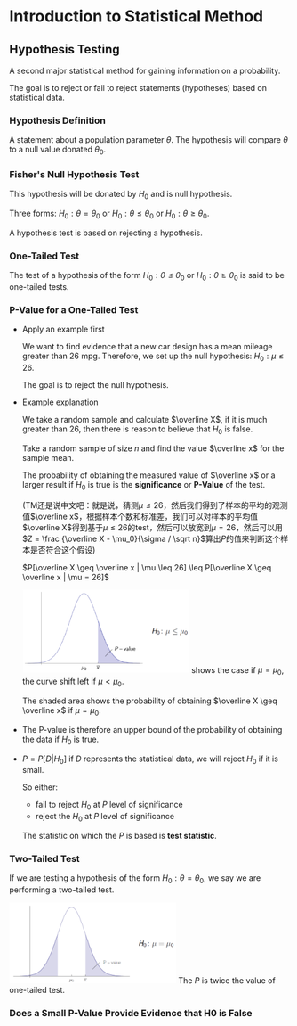 # Introduction to Statistical Method

## Hypothesis Testing

A second major statistical method for gaining information on a probability.

The goal is to reject or fail to reject statements (hypotheses) based on statistical data.

### Hypothesis Definition

A statement about a population parameter $\theta$. The hypothesis will compare $\theta$ to a null value donated $\theta_0$.

### Fisher's Null Hypothesis Test

This hypothesis will be donated by $H_0$ and is null hypothesis.

Three forms: $H_0: \theta = \theta_0$ or $H_0: \theta\leq \theta_0$ or $H_0: \theta \geq \theta_0$.

A hypothesis test is based on rejecting a hypothesis.

### One-Tailed Test

The test of a hypothesis of the form $H_0:\theta \leq \theta_0$ or $H_0: \theta \geq \theta_0$ is said to be one-tailed tests.

### P-Value for a One-Tailed Test

-   Apply an example first

    We want to find evidence that a new car design has a mean mileage greater than 26 mpg. Therefore, we set up the null hypothesis: $H_0: \mu \leq 26$.

    The goal is to reject the null hypothesis.

-   Example explanation

    We take a random sample and calculate $\overline X$, if it is much greater than 26, then there is reason to believe that $H_0$ is false.

    Take a random sample of size $n$ and find the value $\overline x$ for the sample mean.

    The probability of obtaining the measured value of $\overline x$ or a larger result if $H_0$ is true is the **significance** or **P-Value** of the test.

    (TM还是说中文吧：就是说，猜测$\mu \leq 26$，然后我们得到了样本的平均的观测值$\overline x$，根据样本个数和标准差，我们可以对样本的平均值$\overline X$得到基于$\mu \leq 26$的test，然后可以放宽到$\mu =26$，然后可以用$Z = \frac {\overline X - \mu_0}{\sigma / \sqrt n}$算出$P$的值来判断这个样本是否符合这个假设)

    $P[\overline X \geq \overline x | \mu \leq 26] \leq P[\overline X \geq \overline x | \mu = 26]$

    <img src="./ve401_note_pic/p351.png" alt="Drawing" style="width: 300px;"/> shows the case if $\mu = \mu_0$, the curve shift left if $\mu < \mu_0$.

    The shaded area shows the probability of obtaining $\overline X \geq \overline x$ if $\mu = \mu_0$.

-   The P-value is therefore an upper bound of the probability of obtaining the data if $H_0$ is true.

-   $P = P[D | H_0]$ if $D$ represents the statistical data, we will reject $H_0$ if it is small.

    So either:

    -   fail to reject $H_0$ at $P$ level of significance
    -   reject the $H_0$ at $P$ level of significance

    The statistic on which the $P$ is based is **test statistic**.

### Two-Tailed Test

If we are testing a hypothesis of the form $H_0: \theta = \theta_0$, we say we are performing a two-tailed test.

<img src="./ve401_note_pic/p355.png" alt="Drawing" style="width: 300px;"/> The $P$ is twice the value of one-tailed test.

<div style="page-break-after: always;"></div>

### Does a Small P-Value Provide Evidence that H0 is False

